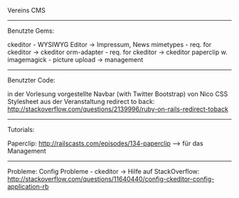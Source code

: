 Vereins CMS

------------


Benutzte Gems:

ckeditor - WYSIWYG Editor -> Impressum, News
mimetypes - req. for ckeditor -> ckeditor
orm-adapter - req. for ckeditor -> ckeditor
paperclip w. imagemagick - picture upload -> management

------------

Benutzter Code:

in der Vorlesung vorgestellte Navbar (with Twitter Bootstrap) von Nico
CSS Stylesheet aus der Veranstaltung
redirect to back: http://stackoverflow.com/questions/2139996/ruby-on-rails-redirect-toback

------------

Tutorials:

Paperclip: http://railscasts.com/episodes/134-paperclip --> für das Management

------------

Probleme:
Config Probleme - ckeditor -> Hilfe auf StackOverflow:
http://stackoverflow.com/questions/11640440/config-ckeditor-config-application-rb